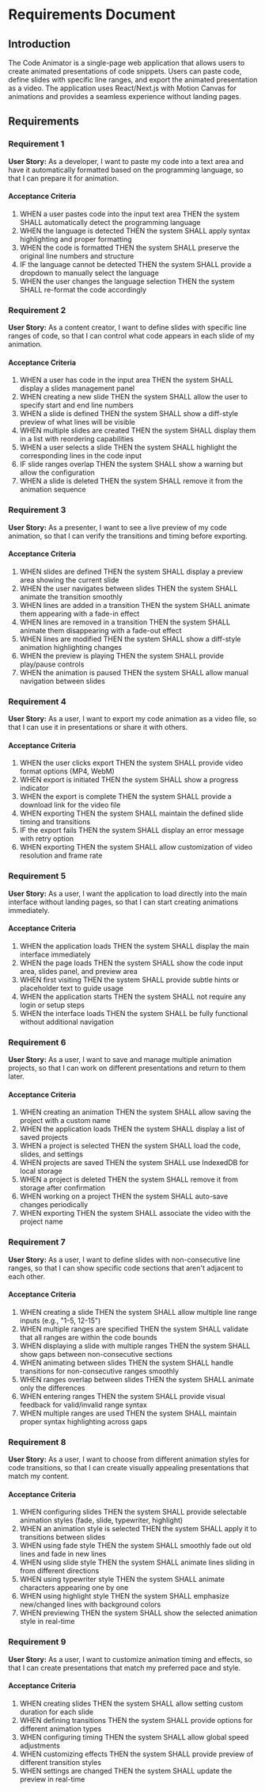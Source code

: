 # Requirements Document

## Introduction

The Code Animator is a single-page web application that allows users to create animated presentations of code snippets. Users can paste code, define slides with specific line ranges, and export the animated presentation as a video. The application uses React/Next.js with Motion Canvas for animations and provides a seamless experience without landing pages.

## Requirements

### Requirement 1

**User Story:** As a developer, I want to paste my code into a text area and have it automatically formatted based on the programming language, so that I can prepare it for animation.

#### Acceptance Criteria

1. WHEN a user pastes code into the input text area THEN the system SHALL automatically detect the programming language
2. WHEN the language is detected THEN the system SHALL apply syntax highlighting and proper formatting
3. WHEN the code is formatted THEN the system SHALL preserve the original line numbers and structure
4. IF the language cannot be detected THEN the system SHALL provide a dropdown to manually select the language
5. WHEN the user changes the language selection THEN the system SHALL re-format the code accordingly

### Requirement 2

**User Story:** As a content creator, I want to define slides with specific line ranges of code, so that I can control what code appears in each slide of my animation.

#### Acceptance Criteria

1. WHEN a user has code in the input area THEN the system SHALL display a slides management panel
2. WHEN creating a new slide THEN the system SHALL allow the user to specify start and end line numbers
3. WHEN a slide is defined THEN the system SHALL show a diff-style preview of what lines will be visible
4. WHEN multiple slides are created THEN the system SHALL display them in a list with reordering capabilities
5. WHEN a user selects a slide THEN the system SHALL highlight the corresponding lines in the code input
6. IF slide ranges overlap THEN the system SHALL show a warning but allow the configuration
7. WHEN a slide is deleted THEN the system SHALL remove it from the animation sequence

### Requirement 3

**User Story:** As a presenter, I want to see a live preview of my code animation, so that I can verify the transitions and timing before exporting.

#### Acceptance Criteria

1. WHEN slides are defined THEN the system SHALL display a preview area showing the current slide
2. WHEN the user navigates between slides THEN the system SHALL animate the transition smoothly
3. WHEN lines are added in a transition THEN the system SHALL animate them appearing with a fade-in effect
4. WHEN lines are removed in a transition THEN the system SHALL animate them disappearing with a fade-out effect
5. WHEN lines are modified THEN the system SHALL show a diff-style animation highlighting changes
6. WHEN the preview is playing THEN the system SHALL provide play/pause controls
7. WHEN the animation is paused THEN the system SHALL allow manual navigation between slides

### Requirement 4

**User Story:** As a user, I want to export my code animation as a video file, so that I can use it in presentations or share it with others.

#### Acceptance Criteria

1. WHEN the user clicks export THEN the system SHALL provide video format options (MP4, WebM)
2. WHEN export is initiated THEN the system SHALL show a progress indicator
3. WHEN the export is complete THEN the system SHALL provide a download link for the video file
4. WHEN exporting THEN the system SHALL maintain the defined slide timing and transitions
5. IF the export fails THEN the system SHALL display an error message with retry option
6. WHEN exporting THEN the system SHALL allow customization of video resolution and frame rate

### Requirement 5

**User Story:** As a user, I want the application to load directly into the main interface without landing pages, so that I can start creating animations immediately.

#### Acceptance Criteria

1. WHEN the application loads THEN the system SHALL display the main interface immediately
2. WHEN the page loads THEN the system SHALL show the code input area, slides panel, and preview area
3. WHEN first visiting THEN the system SHALL provide subtle hints or placeholder text to guide usage
4. WHEN the application starts THEN the system SHALL not require any login or setup steps
5. WHEN the interface loads THEN the system SHALL be fully functional without additional navigation

### Requirement 6

**User Story:** As a user, I want to save and manage multiple animation projects, so that I can work on different presentations and return to them later.

#### Acceptance Criteria

1. WHEN creating an animation THEN the system SHALL allow saving the project with a custom name
2. WHEN the application loads THEN the system SHALL display a list of saved projects
3. WHEN a project is selected THEN the system SHALL load the code, slides, and settings
4. WHEN projects are saved THEN the system SHALL use IndexedDB for local storage
5. WHEN a project is deleted THEN the system SHALL remove it from storage after confirmation
6. WHEN working on a project THEN the system SHALL auto-save changes periodically
7. WHEN exporting THEN the system SHALL associate the video with the project name

### Requirement 7

**User Story:** As a user, I want to define slides with non-consecutive line ranges, so that I can show specific code sections that aren't adjacent to each other.

#### Acceptance Criteria

1. WHEN creating a slide THEN the system SHALL allow multiple line range inputs (e.g., "1-5, 12-15")
2. WHEN multiple ranges are specified THEN the system SHALL validate that all ranges are within the code bounds
3. WHEN displaying a slide with multiple ranges THEN the system SHALL show gaps between non-consecutive sections
4. WHEN animating between slides THEN the system SHALL handle transitions for non-consecutive ranges smoothly
5. WHEN ranges overlap between slides THEN the system SHALL animate only the differences
6. WHEN entering ranges THEN the system SHALL provide visual feedback for valid/invalid range syntax
7. WHEN multiple ranges are used THEN the system SHALL maintain proper syntax highlighting across gaps

### Requirement 8

**User Story:** As a user, I want to choose from different animation styles for code transitions, so that I can create visually appealing presentations that match my content.

#### Acceptance Criteria

1. WHEN configuring slides THEN the system SHALL provide selectable animation styles (fade, slide, typewriter, highlight)
2. WHEN an animation style is selected THEN the system SHALL apply it to transitions between slides
3. WHEN using fade style THEN the system SHALL smoothly fade out old lines and fade in new lines
4. WHEN using slide style THEN the system SHALL animate lines sliding in from different directions
5. WHEN using typewriter style THEN the system SHALL animate characters appearing one by one
6. WHEN using highlight style THEN the system SHALL emphasize new/changed lines with background colors
7. WHEN previewing THEN the system SHALL show the selected animation style in real-time

### Requirement 9

**User Story:** As a user, I want to customize animation timing and effects, so that I can create presentations that match my preferred pace and style.

#### Acceptance Criteria

1. WHEN creating slides THEN the system SHALL allow setting custom duration for each slide
2. WHEN defining transitions THEN the system SHALL provide options for different animation types
3. WHEN configuring timing THEN the system SHALL allow global speed adjustments
4. WHEN customizing effects THEN the system SHALL provide preview of different transition styles
5. WHEN settings are changed THEN the system SHALL update the preview in real-time
